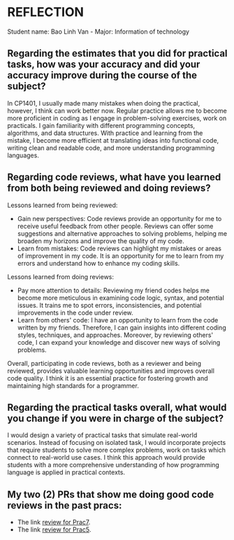 # REFLECTION
Student name: Bao Linh Van - Major: Information of technology
 
## Regarding the estimates that you did for practical tasks, how was your accuracy and did your accuracy improve during the course of the subject? 
In CP1401, I usually made many mistakes when doing the practical, however, I think can work better now.
Regular practice allows me to become more proficient in coding as I engage in problem-solving exercises, work on practicals.
I gain familiarity with different programming concepts, algorithms, and data structures.
With practice and learning from the mistake, I become more efficient at translating ideas into functional code,
writing clean and readable code, and more understanding programming languages.
## Regarding code reviews, what have you learned from both being reviewed and doing reviews? 
Lessons learned from being reviewed:

- Gain new perspectives: Code reviews provide an opportunity for me to receive useful feedback from other people. 
Reviews can offer some suggestions and alternative approaches to solving problems, helping 
me broaden my horizons and improve the quality of my code.
- Learn from mistakes: Code reviews can highlight my mistakes or areas of improvement in my code. It is an 
opportunity for me to learn from my errors and understand how to enhance my coding skills.

Lessons learned from doing reviews:

- Pay more attention to details: Reviewing my friend codes helps me become more meticulous in examining code logic, 
syntax, and potential issues. It trains me to spot errors, inconsistencies, and potential improvements in the code under review.
- Learn from others' code: I have an opportunity to learn from the code written by my friends. Therefore, I can 
gain insights into different coding styles, techniques, and approaches. Moreover, by reviewing others' code, I can 
expand your knowledge and discover new ways of solving problems.

Overall, participating in code reviews, both as a reviewer and being reviewed, provides valuable learning opportunities 
and improves overall code quality. I think it is an essential practice for fostering growth and maintaining 
high standards for a programmer. 
## Regarding the practical tasks overall, what would you change if you were in charge of the subject?
I would design a variety of practical tasks that simulate real-world scenarios. Instead of focusing on isolated task, 
I would incorporate projects that require students to solve more complex problems, work on tasks which connect to 
real-world use cases. I think this approach would provide students with a more comprehensive understanding of 
how programming language is applied in practical contexts.

## My two (2) PRs that show me doing good code reviews in the past pracs:
- The link [review for Prac7](https://github.com/Dennis-THA/cp1404practicals/pull/3#discussion_r1429125195).
- The link [review for Prac5](https://github.com/CaoShaungLi/cp1404practicals/pull/1#discussion_r1419182121).
